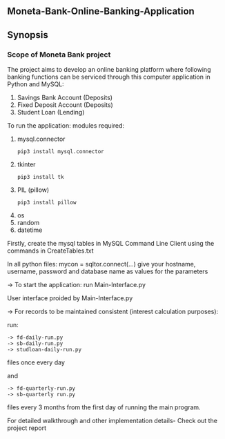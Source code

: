 ## Moneta-Bank-Online-Banking-Application

## Synopsis
### Scope of Moneta Bank project
The project aims to develop an online banking platform where following banking functions can be serviced through this computer application in Python and MySQL:

1.	Savings Bank Account (Deposits)
2.	Fixed Deposit Account (Deposits)
3.	Student Loan (Lending)



To run the application: modules required:
1. mysql.connector 
	```
 	pip3 install mysql.connector
 	```
2. tkinter
	```
 	pip3 install tk
 	```
3. PIL (pillow)
	```
 	pip3 install pillow
 	```
4. os
5. random
6. datetime



Firstly, create the mysql tables in MySQL Command Line Client using the commands in CreateTables.txt

In all python files:
mycon = sqltor.connect(...)
give your hostname, username, password and database name as values for the parameters

-> To start the application: run Main-Interface.py

   User interface proided by Main-Interface.py

-> For records to be maintained consistent (interest calculation purposes):

   run:
   
	-> fd-daily-run.py
	-> sb-daily-run.py
	-> studloan-daily-run.py 
 
   files once every day 

   and
   
	-> fd-quarterly-run.py
	-> sb-quarterly run.py 
 
   files every 3 months from the first day of running the main program.


For detailed walkthrough and other implementation details- Check out the project report
